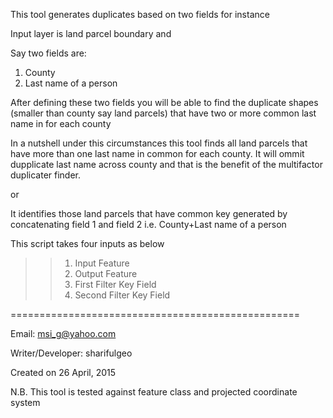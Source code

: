 This tool generates duplicates based on two fields for instance

Input layer is land parcel boundary and

Say two fields are:

1. County
2. Last name of a person



After defining these two fields you will be able to find the duplicate
shapes (smaller than county say land parcels) that have two or more common last name in for each county

In a nutshell under this circumstances this tool finds all land parcels that have more than one last name in common for each county.
It will ommit dupplicate last name across county and that is the benefit of the multifactor duplicater finder.

or

It identifies those land parcels that have common key generated by concatenating field 1 and field 2 i.e. County+Last name of a person


This script takes four inputs as below
>>1. Input Feature
>>2. Output Feature
>>3. First Filter Key Field
>>4. Second Filter Key Field




==================================================

Email: msi_g@yahoo.com

Writer/Developer: sharifulgeo

Created on 26 April, 2015

N.B. This tool is tested against feature class and projected coordinate system